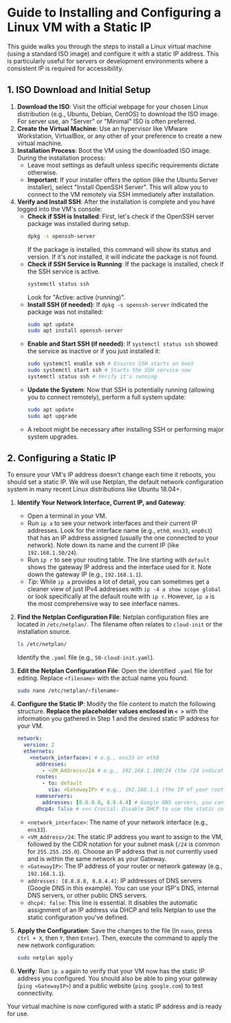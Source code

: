 # Guide to Installing and Configuring a Linux VM with a Static IP

This guide walks you through the steps to install a Linux virtual machine (using a standard ISO image) and configure it with a static IP address. This is particularly useful for servers or development environments where a consistent IP is required for accessibility.

## 1. ISO Download and Initial Setup

1.  **Download the ISO**: Visit the official webpage for your chosen Linux distribution (e.g., Ubuntu, Debian, CentOS) to download the ISO image. For server use, an "Server" or "Minimal" ISO is often preferred.
2.  **Create the Virtual Machine**: Use an hypervisor like VMware Workstation, VirtualBox, or any other of your preference to create a new virtual machine.
3.  **Installation Process**: Boot the VM using the downloaded ISO image. During the installation process:
    * Leave most settings as default unless specific requirements dictate otherwise.
    * **Important**: If your installer offers the option (like the Ubuntu Server installer), select "Install OpenSSH Server". This will allow you to connect to the VM remotely via SSH immediately after installation.
4.  **Verify and Install SSH**: After the installation is complete and you have logged into the VM's console:
    * **Check if SSH is Installed**: First, let's check if the OpenSSH server package was installed during setup.
        ```bash
        dpkg -s openssh-server
        ```
        If the package is installed, this command will show its status and version. If it's *not* installed, it will indicate the package is not found.
    * **Check if SSH Service is Running**: If the package is installed, check if the SSH service is active.
        ```bash
        systemctl status ssh
        ```
        Look for "Active: active (running)".
    * **Install SSH (if needed)**: If `dpkg -s openssh-server` indicated the package was not installed:
        ```bash
        sudo apt update
        sudo apt install openssh-server
        ```
    * **Enable and Start SSH (if needed)**: If `systemctl status ssh` showed the service as inactive or if you just installed it:
        ```bash
        sudo systemctl enable ssh # Ensures SSH starts on boot
        sudo systemctl start ssh # Starts the SSH service now
        systemctl status ssh # Verify it's running
        ```
    * **Update the System**: Now that SSH is potentially running (allowing you to connect remotely), perform a full system update:
        ```bash
        sudo apt update
        sudo apt upgrade
        ```
    * A reboot might be necessary after installing SSH or performing major system upgrades.

## 2. Configuring a Static IP

To ensure your VM's IP address doesn't change each time it reboots, you should set a static IP. We will use Netplan, the default network configuration system in many recent Linux distributions like Ubuntu 18.04+.

1.  **Identify Your Network Interface, Current IP, and Gateway**:
    * Open a terminal in your VM.
    * Run `ip a` to see your network interfaces and their current IP addresses. Look for the interface name (e.g., `eth0`, `ens33`, `enp0s3`) that has an IP address assigned (usually the one connected to your network). Note down its name and the current IP (like `192.168.1.50/24`).
    * Run `ip r` to see your routing table. The line starting with `default` shows the gateway IP address and the interface used for it. Note down the gateway IP (e.g., `192.168.1.1`).
    * *Tip*: While `ip a` provides a lot of detail, you can sometimes get a cleaner view of just IPv4 addresses with `ip -4 a show scope global` or look specifically at the default route with `ip r`. However, `ip a` is the most comprehensive way to see interface names.
2.  **Find the Netplan Configuration File**: Netplan configuration files are located in `/etc/netplan/`. The filename often relates to `cloud-init` or the installation source.
    ```bash
    ls /etc/netplan/
    ```
    Identify the `.yaml` file (e.g., `50-cloud-init.yaml`).
3.  **Edit the Netplan Configuration File**: Open the identified `.yaml` file for editing. Replace `<filename>` with the actual name you found.
    ```bash
    sudo nano /etc/netplan/<filename>
    ```
4.  **Configure the Static IP**: Modify the file content to match the following structure. **Replace the placeholder values enclosed in `< >`** with the information you gathered in Step 1 and the desired static IP address for your VM.

    ```yaml
    network:
      version: 2
      ethernets:
        <network_interface>: # e.g., ens33 or eth0
          addresses:
            - <VM_Address>/24 # e.g., 192.168.1.100/24 (the /24 indicates the subnet mask 255.255.255.0)
          routes:
            - to: default
              via: <GatewayIP> # e.g., 192.168.1.1 (the IP of your router or gateway)
          nameservers:
            addresses: [8.8.8.8, 8.8.4.4] # Google DNS servers, you can use others if you prefer
          dhcp4: false # <<< Crucial: Disable DHCP to use the static configuration below
    ```
    * `<network_interface>`: The name of your network interface (e.g., `ens33`).
    * `<VM_Address>/24`: The static IP address you want to assign to the VM, followed by the CIDR notation for your subnet mask (`/24` is common for `255.255.255.0`). Choose an IP address that is *not* currently used and is within the same network as your Gateway.
    * `<GatewayIP>`: The IP address of your router or network gateway (e.g., `192.168.1.1`).
    * `addresses: [8.8.8.8, 8.8.4.4]`: IP addresses of DNS servers (Google DNS in this example). You can use your ISP's DNS, internal DNS servers, or other public DNS servers.
    * `dhcp4: false`: This line is essential. It disables the automatic assignment of an IP address via DHCP and tells Netplan to use the static configuration you've defined.

5.  **Apply the Configuration**: Save the changes to the file (In `nano`, press `Ctrl + X`, then `Y`, then `Enter`). Then, execute the command to apply the new network configuration:
    ```bash
    sudo netplan apply
    ```
6.  **Verify**: Run `ip a` again to verify that your VM now has the static IP address you configured. You should also be able to ping your gateway (`ping <GatewayIP>`) and a public website (`ping google.com`) to test connectivity.

Your virtual machine is now configured with a static IP address and is ready for use.
